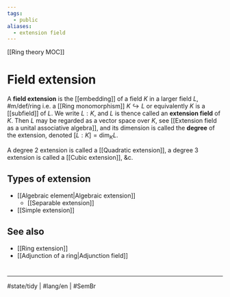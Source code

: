 ```yaml
---
tags:
  - public
aliases:
  - extension field
---
```

[[Ring theory MOC]]
# Field extension

A **field extension** is the [[embedding]] of a field $K$ in a larger field $L$, #m/def/ring
i.e. a [[Ring monomorphism]] $K \hookrightarrow L$
or equivalently $K$ is a [[subfield]] of $L$.
We write $L : K$, and $L$ is thence called an **extension field** of $K$.
Then $L$ may be regarded as a vector space over $K$, see [[Extension field as a unital associative algebra]],
and its dimension is called the **degree** of the extension, denoted $[L : K] = \dim_{K}L$.

A degree 2 extension is called a [[Quadratic extension]], 
a degree 3 extension is called a [[Cubic extension]], &c.

## Types of extension

- [[Algebraic element|Algebraic extension]]
    - [[Separable extension]]
- [[Simple extension]]

## See also

- [[Ring extension]]
- [[Adjunction of a ring|Adjunction field]]

#
---
#state/tidy | #lang/en | #SemBr
